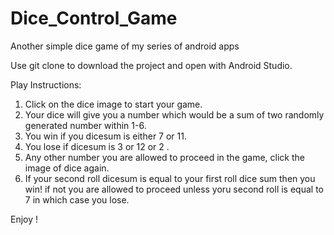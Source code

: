 # Dice_Control_Game
Another simple dice game of my series of android apps


Use git clone to download the project and open with Android Studio.

Play Instructions:
1. Click on the dice image to start your game.
2. Your dice will give you a number which would be a sum of two randomly generated number within 1-6.
3. You win if you dicesum is either 7 or 11.
4. You lose if dicesum is 3 or 12 or 2 .
5. Any other number you are allowed to proceed in the game, click the image of dice again.
6. If your second roll dicesum is equal to your first roll dice sum then you win! if not you are allowed to proceed unless yoru second roll is equal to 7 in which case you lose.



Enjoy !
